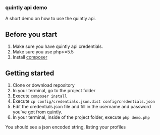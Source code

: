 ### quintly api demo

A short demo on how to use the quintly api.

## Before you start
1. Make sure you have quintly api credentials.
2. Make sure you use php>=5.5
3. Install [composer](https://getcomposer.org/download)

## Getting started
1. Clone or download repository
2. In your terminal, go to the project folder
3. Execute `composer install`
4. Execute `cp config/credentials.json.dist config/credentials.json`
5. Edit the credentials.json file and fill in the username and password you've got from quintly.
6. In your terminal, inside of the project folder, execute `php demo.php`

You should see a json encoded string, listing your profiles
